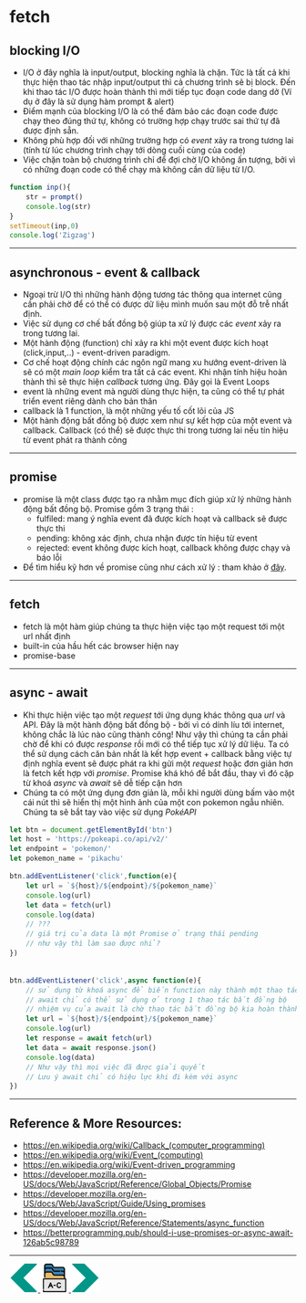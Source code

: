 # fetch
## blocking I/O

- I/O ở đây nghĩa là input/output, blocking nghĩa là chặn. Tức là tất cả khi thực hiện thao tác nhập input/output thì cả chương trình sẽ bị block. Đến khi thao tác I/O được hoàn thành thì mới tiếp tục đoạn code dang dở (Ví dụ ở đây là sử dụng hàm prompt & alert)
- Điểm mạnh của blocking I/O là có thể đảm bảo các đoạn code được chạy theo đúng thứ tự, không có trường hợp chạy trước sai thứ tự đã được định sẵn.
- Không phù hợp đối với những trường hợp có *event* xảy ra trong tương lai (tính từ lúc chương trình chạy tới dòng cuối cùng của code)
- Việc chặn toàn bộ chương trình chỉ để đợi chờ I/O không ấn tượng, bởi vì có những đoạn code có thể chạy mà không cần dữ liệu từ I/O.

```js
function inp(){
    str = prompt()
    console.log(str)
}
setTimeout(inp,0)
console.log('Zigzag')
```

---

## asynchronous - event & callback
- Ngoại trừ I/O thì những hành động tương tác thông qua internet cũng cần phải chờ để có thể có được dữ liệu mình muốn sau một đỗ trễ nhất định.
- Việc sử dụng cơ chế bất đồng bộ giúp ta xử lý được các *event* xảy ra trong tương lai.
- Một hành động (function) chỉ xảy ra khi một event được kích hoạt (click,input,..) - event-driven paradigm.
- Cơ chế hoạt động chính các ngôn ngữ mang xu hướng event-driven là sẽ có một *main loop* kiểm tra tất cả các event. Khi nhận tính hiệu hoàn thành thì sẽ thực hiện *callback* tương ứng. Đây gọi là Event Loops
- event là những event mà người dùng thực hiện, ta cũng có thể tự phát triển event riêng dành cho bản thân
- callback là 1 function, là một những yếu tố cốt lõi của JS
- Một hành động bất đồng bộ được xem như sự kết hợp của một event và callback. Callback (có thể) sẽ được thực thi trong tương lai nếu tín hiệu từ event phát ra thành công
---

## promise
- promise là một class được tạo ra nhằm mục đích giúp xử lý những hành động bất đồng bộ. Promise gồm 3 trạng thái : 
    - fulfiled: mang ý nghĩa event đã được kích hoạt và callback sẽ được thực thi 
    - pending: không xác định, chưa nhận được tín hiệu từ event
    - rejected: event không được kích hoạt, callback không được chạy và báo lỗi
- Để tìm hiểu kỹ hơn về promise cũng như cách xử lý : tham khảo ở [đây](https://developer.mozilla.org/en-US/docs/Web/JavaScript/Guide/Using_promises).
---
## fetch
- fetch là một hàm giúp chúng ta thực hiện việc tạo một request tới một url nhất định
- built-in của hầu hết các browser hiện nay
- promise-base
---
## async - await
- Khi thực hiện việc tạo một *request* tới ứng dụng khác thông qua *url* và API. Đây là một hành động bất đồng bộ - bởi vì có dính líu tới internet, không chắc là lúc nào cũng thành công! Như vậy thì chúng ta cần phải chờ để khi có được *response* rồi mới có thể tiếp tục xử lý dữ liệu. Ta có thể sử dụng cách căn bản nhất là kết hợp event + callback bằng việc tự định nghĩa event sẽ được phát ra khi gửi một *request* hoặc đơn giản hơn là fetch kết hợp với *promise*. Promise khá khó để bắt đầu, thay vì đó cặp từ khoá *async* và *await* sẽ dễ tiếp cận hơn
- Chúng ta có một ứng dụng đơn giản là, mỗi khi người dùng bấm vào một cái nút thì sẽ hiển thị một hình ảnh của một con pokemon ngẫu nhiên. Chúng ta sẽ bắt tay vào việc sử dụng *PokéAPI* 

```js
let btn = document.getElementById('btn')
let host = 'https://pokeapi.co/api/v2/'
let endpoint = 'pokemon/'
let pokemon_name = 'pikachu'
```

```js
btn.addEventListener('click',function(e){
    let url = `${host}/${endpoint}/${pokemon_name}`
    console.log(url)
    let data = fetch(url)
    console.log(data)
    // ???
    // giá trị của data là một Promise ở trạng thái pending
    // như vậy thì làm sao được nhỉ?
})
```

```js

btn.addEventListener('click',async function(e){
    // sử dụng từ khoá async để biến function này thành một thao tác bất đồng bộ
    // await chỉ có thể sử dụng ở trong 1 thao tác bất đồng bộ
    // nhiệm vụ của await là chờ thao tác bất đồng bộ kia hoàn thành
    let url = `${host}/${endpoint}/${pokemon_name}`
    console.log(url)
    let response = await fetch(url)
    let data = await response.json()
    console.log(data)
    // Như vậy thì mọi việc đã được giải quyết
    // Lưu ý await chỉ có hiệu lực khi đi kèm với async
})
```

---

## Reference & More Resources: 
- https://en.wikipedia.org/wiki/Callback_(computer_programming)
- https://en.wikipedia.org/wiki/Event_(computing)
- https://en.wikipedia.org/wiki/Event-driven_programming
- https://developer.mozilla.org/en-US/docs/Web/JavaScript/Reference/Global_Objects/Promise
- https://developer.mozilla.org/en-US/docs/Web/JavaScript/Guide/Using_promises
- https://developer.mozilla.org/en-US/docs/Web/JavaScript/Reference/Statements/async_function
- https://betterprogramming.pub/should-i-use-promises-or-async-await-126ab5c98789
---
<!-- Navigator -->
<div>
<a href="Lecture-11.2.Networking.md">
    <img width=50 src="../sources/left-arrow.svg" >
</a>
<a href="README.md">
    <img width=50 src="../sources/index.svg" >
</a>
<a href="Lecture-12.1.Simulation.md">
    <img  width=50 src="../sources/right-arrow.svg">
    </a>
</div>
<!-- Navigator -->